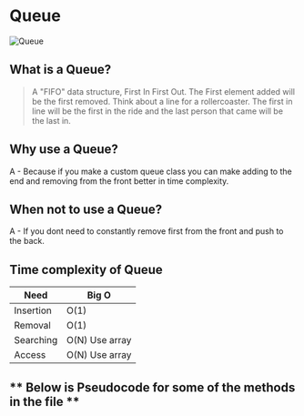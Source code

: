 # Queue

![Queue](https://www.thecrazyprogrammer.com/wp-content/uploads/2019/01/simple-queue.png)

## What is a Queue?
> A "FIFO" data structure, First In First Out. 
> The First element added will be the first removed. 
> Think about a line for a rollercoaster. The first in line will be the first in the ride and the last person that came will be the last in. 

## Why use a Queue?
 A - Because if you make a custom queue class you can make adding to the end and removing from the front better in time complexity.
## When not to use a Queue?
 A - If you dont need to constantly remove first from the front and push to the back.

## Time complexity of Queue
Need| Big O
------------ | -------------
Insertion | O(1)
Removal | O(1) 
Searching | O(N) Use array
Access | O(N) Use array

## ** Below is Pseudocode for some of the methods in the file **



